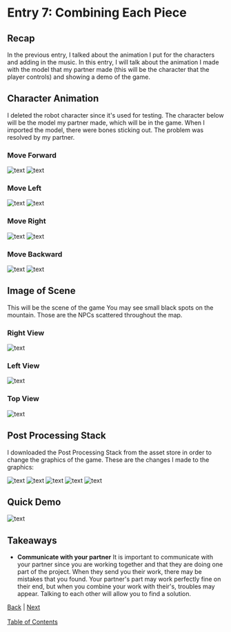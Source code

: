 # Entry 7: Combining Each Piece

## Recap
In the previous entry, I talked about the animation I put for the characters and adding in the music. In this entry, I will talk about the animation I made with the model that my partner made (this will be the character that the player controls) and showing a demo of the game.

## Character Animation
I deleted the robot character since it's used for testing. The character below will be the model my partner made, which will be in the game. When I imported the model, there were bones sticking out. The problem was resolved by my partner.

### Move Forward
![text](https://github.com/dive0/c-sharp-unity-independent-study/blob/master/images/move-forward.gif)
![text](https://github.com/dive0/c-sharp-unity-independent-study/blob/master/images/forward.png)

### Move Left
![text](https://github.com/dive0/c-sharp-unity-independent-study/blob/master/images/move-left.gif)
![text](https://github.com/dive0/c-sharp-unity-independent-study/blob/master/images/left.png)

### Move Right
![text](https://github.com/dive0/c-sharp-unity-independent-study/blob/master/images/move-right.gif)
![text](https://github.com/dive0/c-sharp-unity-independent-study/blob/master/images/right.png)

### Move Backward
![text](https://github.com/dive0/c-sharp-unity-independent-study/blob/master/images/move-backward.gif)
![text](https://github.com/dive0/c-sharp-unity-independent-study/blob/master/images/backward.png)

## Image of Scene
This will be the scene of the game
You may see small black spots on the mountain. Those are the NPCs scattered throughout the map.

### Right View
![text](https://github.com/dive0/c-sharp-unity-independent-study/blob/master/images/right-view.png)

### Left View
![text](https://github.com/dive0/c-sharp-unity-independent-study/blob/master/images/left-view.png)

### Top View
![text](https://github.com/dive0/c-sharp-unity-independent-study/blob/master/images/top-view.png)

## Post Processing Stack
I downloaded the Post Processing Stack from the asset store in order to change the graphics of the game.
These are the changes I made to the graphics:

![text](https://github.com/dive0/c-sharp-unity-independent-study/blob/master/images/graphics1.png)
![text](https://github.com/dive0/c-sharp-unity-independent-study/blob/master/images/graphics2.png)
![text](https://github.com/dive0/c-sharp-unity-independent-study/blob/master/images/graphics3.png)
![text](https://github.com/dive0/c-sharp-unity-independent-study/blob/master/images/graphics4.png)
![text](https://github.com/dive0/c-sharp-unity-independent-study/blob/master/images/graphics5.png)

## Quick Demo
![text](https://github.com/dive0/c-sharp-unity-independent-study/blob/master/images/demo.gif)

## Takeaways
* **Communicate with your partner** It is important to communicate with your partner since you are working together and that they are doing one part of the project. When they send you their work, there may be mistakes that you found. Your partner's part may work perfectly fine on their end, but when you combine your work with their's, troubles may appear. Talking to each other will allow you to find a solution.

[Back](entry-6.md) | [Next](entry-8.md) <br><br>
[Table of Contents](../README.md)
